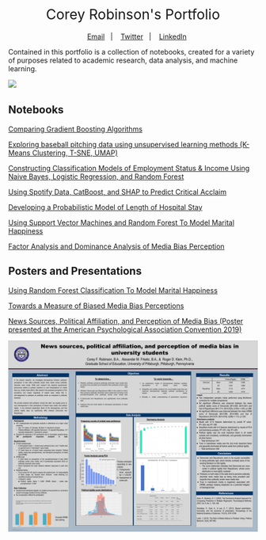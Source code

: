 <h1 style="font-weight:normal" align="center">
  &nbsp;Corey Robinson's Portfolio&nbsp;
</h1>

<div align="center">
  
&nbsp;&nbsp;&nbsp; [Email](crobtennis@gmail.com)&nbsp;&nbsp;&nbsp;|&nbsp;&nbsp;&nbsp; [Twitter](https://twitter.com/corey_tha_story)&nbsp;&nbsp;&nbsp;|&nbsp;&nbsp;&nbsp; [LinkedIn](https://www.linkedin.com/in/corey-robinson-b852658b/)

</div>

Contained in this portfolio is a collection of notebooks, created for a variety of purposes related to academic research, data analysis, and machine learning. 

<img src="https://i.imgur.com/gNYdL54.png">

## Notebooks

[Comparing Gradient Boosting Algorithms](https://nbviewer.jupyter.org/github/crobtennis/Corey_Portfolio/blob/main/GBDT_SHAP_HYPEROPT/GbdtShapHyperopt.ipynb)

[Exploring baseball pitching data using unsupervised learning methods (K-Means Clustering, T-SNE, UMAP)](https://nbviewer.jupyter.org/github/crobtennis/Corey_Portfolio/blob/main/Exploring%20MLB%20Data%20Using%20Unsupervised%20Learning/UnsupervisedLearningPitch.ipynb)

[Constructing Classification Models of Employment Status & Income Using Naive Bayes, Logistic Regression, and Random Forest](https://nbviewer.jupyter.org/github/crobtennis/Corey_Portfolio/blob/main/NB_LR_RF_Classification/NB_LogReg_RF_Classification.ipynb)

[Using Spotify Data, CatBoost, and SHAP to Predict Critical Acclaim](https://nbviewer.jupyter.org/github/crobtennis/Corey_Portfolio/blob/main/spotify_catboost/spotify_catboost.ipynb)

[Developing a Probabilistic Model of Length of Hospital Stay](https://nbviewer.jupyter.org/github/crobtennis/Corey_Portfolio/blob/main/LightGBM_HospitalStay/LightGBM_LoS.ipynb)

[Using Support Vector Machines and Random Forest To Model Marital Happiness](https://nbviewer.jupyter.org/github/crobtennis/Corey_Portfolio/blob/main/RF_MaritalHappiness/RF_MaritalHappiness.ipynb)

[Factor Analysis and Dominance Analysis of Media Bias Perception](https://nbviewer.jupyter.org/github/crobtennis/Corey_Portfolio/blob/main/APA_polmedia/apa_polmedia.ipynb)

## Posters and Presentations
[Using Random Forest Classification To Model Marital Happiness](https://speakerdeck.com/crobtennis/using-random-forest-classification-to-model-marital-happiness)

[Towards a Measure of Biased Media Bias Perceptions](https://speakerdeck.com/crobtennis/towards-a-measure-of-biased-media-bias-perception)

[News Sources, Political Affiliation, and Perception of Media Bias (Poster presented at the American Psychological Association Convention 2019)](https://github.com/crobtennis/Corey_Portfolio/blob/main/APA_polmedia/APA_poster_2019.png)

<img src="https://github.com/crobtennis/Corey_Portfolio/blob/main/APA_polmedia/APA_poster_2019.png" width="600">
